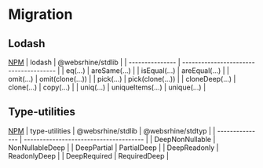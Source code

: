 # Migration

## Lodash
[NPM](https://www.npmjs.com/package/lodash)
| lodash          | @websrhine/stdlib                      |
| --------------- | -------------------------------------- |
| eq(...)         | areSame(...)                           |
| isEqual(...)    | areEqual(...)                          |
| omit(...)       | omit(clone(...))                       |
| pick(...)       | pick(clone(...))                       |
| cloneDeep(...)  | clone(...) \| copy(...)                |
| uniq(...)       | uniqueItems(...) \| unique(...)        |

## Type-utilities
[NPM](https://www.npmjs.com/package/utility-types)
| type-utilities  | @websrhine/stdlib \| @websrhine/stdtyp |
| --------------- | -------------------------------------- |
| DeepNonNullable | NonNullableDeep                        |
| DeepPartial     | PartialDeep                            |
| DeepReadonly    | ReadonlyDeep                           |
| DeepRequired    | RequiredDeep                           |

